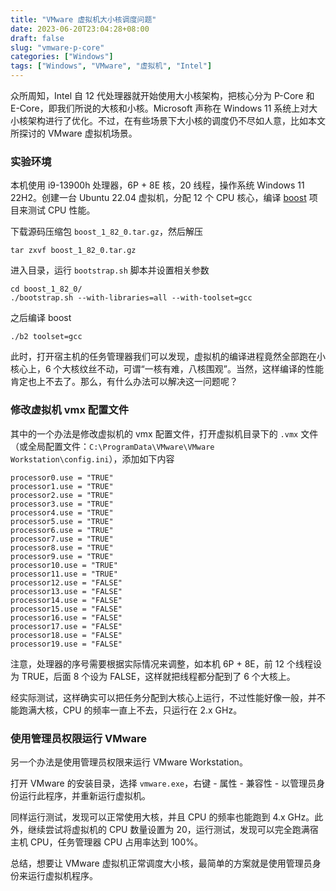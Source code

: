 ```yaml
---
title: "VMware 虚拟机大小核调度问题"
date: 2023-06-20T23:04:28+08:00
draft: false
slug: "vmware-p-core"
categories: ["Windows"]
tags: ["Windows", "VMware", "虚拟机", "Intel"]
---
```


众所周知，Intel 自 12 代处理器就开始使用大小核架构，把核心分为 P-Core 和 E-Core，即我们所说的大核和小核。Microsoft 声称在 Windows 11 系统上对大小核架构进行了优化。不过，在有些场景下大小核的调度仍不尽如人意，比如本文所探讨的 VMware 虚拟机场景。

<!--more-->

### 实验环境

本机使用 i9-13900h 处理器，6P + 8E 核，20 线程，操作系统 Windows 11 22H2。创建一台 Ubuntu 22.04 虚拟机，分配 12 个 CPU 核心，编译 [boost](https://www.boost.org/) 项目来测试 CPU 性能。

下载源码压缩包 `boost_1_82_0.tar.gz`，然后解压

```
tar zxvf boost_1_82_0.tar.gz
```

进入目录，运行 `bootstrap.sh` 脚本并设置相关参数

```
cd boost_1_82_0/
./bootstrap.sh --with-libraries=all --with-toolset=gcc
```

之后编译 boost

```
./b2 toolset=gcc
```

此时，打开宿主机的任务管理器我们可以发现，虚拟机的编译进程竟然全部跑在小核心上，6 个大核纹丝不动，可谓“一核有难，八核围观”。当然，这样编译的性能肯定也上不去了。那么，有什么办法可以解决这一问题呢？

### 修改虚拟机 vmx 配置文件

其中的一个办法是修改虚拟机的 vmx 配置文件，打开虚拟机目录下的 `.vmx` 文件（或全局配置文件：`C:\ProgramData\VMware\VMware Workstation\config.ini`），添加如下内容

```
processor0.use = "TRUE"
processor1.use = "TRUE"
processor2.use = "TRUE"
processor3.use = "TRUE"
processor4.use = "TRUE"
processor5.use = "TRUE"
processor6.use = "TRUE"
processor7.use = "TRUE"
processor8.use = "TRUE"
processor9.use = "TRUE"
processor10.use = "TRUE"
processor11.use = "TRUE"
processor12.use = "FALSE"
processor13.use = "FALSE"
processor14.use = "FALSE"
processor15.use = "FALSE"
processor16.use = "FALSE"
processor17.use = "FALSE"
processor18.use = "FALSE"
processor19.use = "FALSE"
```

注意，处理器的序号需要根据实际情况来调整，如本机 6P + 8E，前 12 个线程设为 TRUE，后面 8 个设为 FALSE，这样就把线程都分配到了 6 个大核上。

经实际测试，这样确实可以把任务分配到大核心上运行，不过性能好像一般，并不能跑满大核，CPU 的频率一直上不去，只运行在 2.x GHz。

### 使用管理员权限运行 VMware

另一个办法是使用管理员权限来运行 VMware Workstation。

打开 VMware 的安装目录，选择 `vmware.exe`，右键 - 属性 - 兼容性 - 以管理员身份运行此程序，并重新运行虚拟机。

同样运行测试，发现可以正常使用大核，并且 CPU 的频率也能跑到 4.x GHz。此外，继续尝试将虚拟机的 CPU 数量设置为 20，运行测试，发现可以完全跑满宿主机 CPU，任务管理器 CPU 占用率达到 100%。

总结，想要让 VMware 虚拟机正常调度大小核，最简单的方案就是使用管理员身份来运行虚拟机程序。
